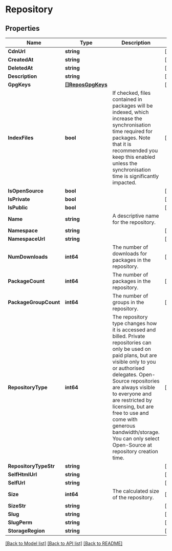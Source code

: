 # Repository

## Properties

Name | Type | Description | Notes
------------ | ------------- | ------------- | -------------
**CdnUrl** | **string** |  | [optional] 
**CreatedAt** | **string** |  | [optional] 
**DeletedAt** | **string** |  | [optional] 
**Description** | **string** |  | [optional] 
**GpgKeys** | [**[]ReposGpgKeys**](_repos__gpg_keys.md) |  | [optional] 
**IndexFiles** | **bool** | If checked, files contained in packages will be indexed, which increase the synchronisation time required for packages. Note that it is recommended you keep this enabled unless the synchronisation time is significantly impacted. | [optional] 
**IsOpenSource** | **bool** |  | [optional] 
**IsPrivate** | **bool** |  | [optional] 
**IsPublic** | **bool** |  | [optional] 
**Name** | **string** | A descriptive name for the repository. | 
**Namespace** | **string** |  | [optional] 
**NamespaceUrl** | **string** |  | [optional] 
**NumDownloads** | **int64** | The number of downloads for packages in the repository. | [optional] 
**PackageCount** | **int64** | The number of packages in the repository. | [optional] 
**PackageGroupCount** | **int64** | The number of groups in the repository. | [optional] 
**RepositoryType** | **int64** | The repository type changes how it is accessed and billed. Private repositories can only be used on paid plans, but are visible only to you or authorised delegates. Open-Source repositories are always visible to everyone and are restricted by licensing, but are free to use and come with generous bandwidth/storage. You can only select Open-Source at repository creation time. | [optional] 
**RepositoryTypeStr** | **string** |  | [optional] 
**SelfHtmlUrl** | **string** |  | [optional] 
**SelfUrl** | **string** |  | [optional] 
**Size** | **int64** | The calculated size of the repository. | [optional] 
**SizeStr** | **string** |  | [optional] 
**Slug** | **string** |  | [optional] 
**SlugPerm** | **string** |  | [optional] 
**StorageRegion** | **string** |  | [optional] 

[[Back to Model list]](../README.md#documentation-for-models) [[Back to API list]](../README.md#documentation-for-api-endpoints) [[Back to README]](../README.md)


